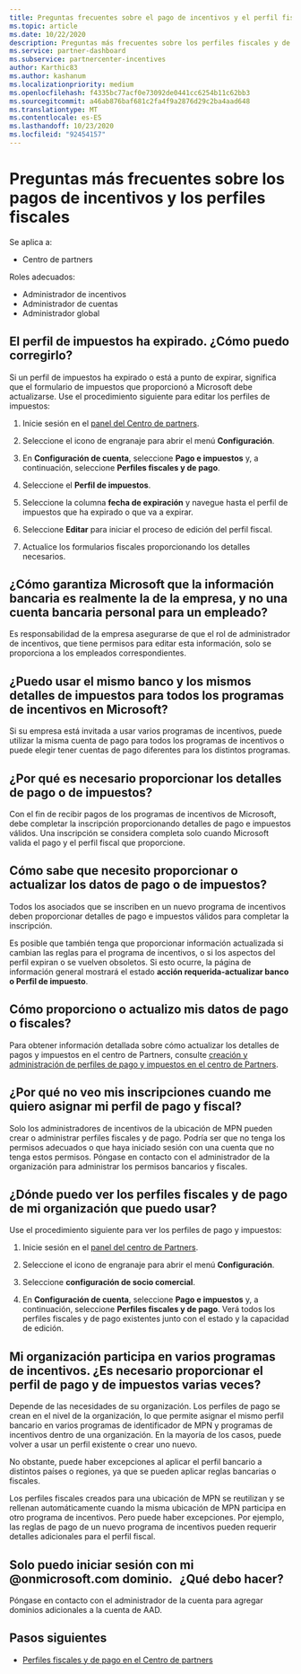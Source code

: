 ```yaml
---
title: Preguntas frecuentes sobre el pago de incentivos y el perfil fiscal
ms.topic: article
ms.date: 10/22/2020
description: Preguntas más frecuentes sobre los perfiles fiscales y de pago de incentivos. Entre las preguntas se incluye el motivo por el que no se pueden ver los perfiles fiscales y de pago y qué hacer con ellos.
ms.service: partner-dashboard
ms.subservice: partnercenter-incentives
author: Karthic83
ms.author: kashanum
ms.localizationpriority: medium
ms.openlocfilehash: f4335bc77acf0e73092de0441cc6254b11c62bb3
ms.sourcegitcommit: a46ab876baf681c2fa4f9a2876d29c2ba4aad648
ms.translationtype: MT
ms.contentlocale: es-ES
ms.lasthandoff: 10/23/2020
ms.locfileid: "92454157"
---
```

# <a name="frequently-asked-questions-regarding-incentives-payout-and-tax-profiles"></a>Preguntas más frecuentes sobre los pagos de incentivos y los perfiles fiscales

Se aplica a:

- Centro de partners

Roles adecuados:

- Administrador de incentivos
- Administrador de cuentas
- Administrador global

## <a name="my-tax-profile-has-expired-how-do-i-fix-this"></a>El perfil de impuestos ha expirado. ¿Cómo puedo corregirlo?

Si un perfil de impuestos ha expirado o está a punto de expirar, significa que el formulario de impuestos que proporcionó a Microsoft debe actualizarse. Use el procedimiento siguiente para editar los perfiles de impuestos:

1. Inicie sesión en el [panel del Centro de partners](https://partner.microsoft.com/dashboard/).

2. Seleccione el icono de engranaje para abrir el menú **Configuración**.

3. En **Configuración de cuenta**, seleccione **Pago e impuestos** y, a continuación, seleccione **Perfiles fiscales y de pago**.

4. Seleccione el **Perfil de impuestos**.

5. Seleccione la columna **fecha de expiración** y navegue hasta el perfil de impuestos que ha expirado o que va a expirar.

6. Seleccione **Editar** para iniciar el proceso de edición del perfil fiscal.

7. Actualice los formularios fiscales proporcionando los detalles necesarios.

## <a name="how-does-microsoft-ensure-that-the-bank-information-is-indeed-that-of-the-company-and-not-a-personal-bank-account-for-an-employee"></a>¿Cómo garantiza Microsoft que la información bancaria es realmente la de la empresa, y no una cuenta bancaria personal para un empleado?

Es responsabilidad de la empresa asegurarse de que el rol de administrador de incentivos, que tiene permisos para editar esta información, solo se proporciona a los empleados correspondientes.

## <a name="can-i-use-the-same-bank-and-tax-details-for-all-incentive-programs-at-microsoft"></a>¿Puedo usar el mismo banco y los mismos detalles de impuestos para todos los programas de incentivos en Microsoft?

Si su empresa está invitada a usar varios programas de incentivos, puede utilizar la misma cuenta de pago para todos los programas de incentivos o puede elegir tener cuentas de pago diferentes para los distintos programas.

## <a name="why-do-i-need-to-provide-my-payout-andor-tax-details"></a>¿Por qué es necesario proporcionar los detalles de pago o de impuestos?

Con el fin de recibir pagos de los programas de incentivos de Microsoft, debe completar la inscripción proporcionando detalles de pago e impuestos válidos. Una inscripción se considera completa solo cuando Microsoft valida el pago y el perfil fiscal que proporcione.

## <a name="how-do-i-know-that-i-need-to-provideupdate-my-payout-andor-tax-details"></a>Cómo sabe que necesito proporcionar o actualizar los datos de pago o de impuestos?

Todos los asociados que se inscriben en un nuevo programa de incentivos deben proporcionar detalles de pago e impuestos válidos para completar la inscripción.

Es posible que también tenga que proporcionar información actualizada si cambian las reglas para el programa de incentivos, o si los aspectos del perfil expiran o se vuelven obsoletos. Si esto ocurre, la página de información general mostrará el estado **acción requerida-actualizar banco o Perfil de impuesto**.

## <a name="how-do-i-provide-update-my-payout-and-or-tax-details"></a>Cómo proporciono o actualizo mis datos de pago o fiscales?

Para obtener información detallada sobre cómo actualizar los detalles de pagos y impuestos en el centro de Partners, consulte [creación y administración de perfiles de pago y impuestos en el centro de Partners](./incentives-create-and-manage-your-payout-and-tax-profiles.md).

## <a name="why-dont-i-see-my-enrollments-when-i-go-to-assign-my-payout-and-tax-profile"></a>¿Por qué no veo mis inscripciones cuando me quiero asignar mi perfil de pago y fiscal?

Solo los administradores de incentivos de la ubicación de MPN pueden crear o administrar perfiles fiscales y de pago. Podría ser que no tenga los permisos adecuados o que haya iniciado sesión con una cuenta que no tenga estos permisos. Póngase en contacto con el administrador de la organización para administrar los permisos bancarios y fiscales.

## <a name="where-can-i-see-the-payout-and-tax-profiles-for-my-organization-that-i-can-use"></a>¿Dónde puedo ver los perfiles fiscales y de pago de mi organización que puedo usar?

Use el procedimiento siguiente para ver los perfiles de pago y impuestos:

1. Inicie sesión en el [panel del centro de Partners](https://partner.microsoft.com/dashboard).

2. Seleccione el icono de engranaje para abrir el menú **Configuración**.

3. Seleccione **configuración de socio comercial**.

4. En **Configuración de cuenta**, seleccione **Pago e impuestos** y, a continuación, seleccione **Perfiles fiscales y de pago**. Verá todos los perfiles fiscales y de pago existentes junto con el estado y la capacidad de edición.

## <a name="my-organization-is-participating-in-multiple-incentive-programs-do-i-need-to-provide-my-payment-and-tax-profile-multiple-times"></a>Mi organización participa en varios programas de incentivos. ¿Es necesario proporcionar el perfil de pago y de impuestos varias veces?

Depende de las necesidades de su organización. Los perfiles de pago se crean en el nivel de la organización, lo que permite asignar el mismo perfil bancario en varios programas de identificador de MPN y programas de incentivos dentro de una organización. En la mayoría de los casos, puede volver a usar un perfil existente o crear uno nuevo.

No obstante, puede haber excepciones al aplicar el perfil bancario a distintos países o regiones, ya que se pueden aplicar reglas bancarias o fiscales.

Los perfiles fiscales creados para una ubicación de MPN se reutilizan y se rellenan automáticamente cuando la misma ubicación de MPN participa en otro programa de incentivos. Pero puede haber excepciones. Por ejemplo, las reglas de pago de un nuevo programa de incentivos pueden requerir detalles adicionales para el perfil fiscal.  

## <a name="im-only-able-to-sign-in-with-my-onmicrosoftcom-domain-what-should-i-do"></a>Solo puedo iniciar sesión con mi @onmicrosoft.com dominio.   ¿Qué debo hacer?

Póngase en contacto con el administrador de la cuenta para agregar dominios adicionales a la cuenta de AAD.

## <a name="next-steps"></a>Pasos siguientes

- [Perfiles fiscales y de pago en el Centro de partners](incentives-create-and-manage-your-payout-and-tax-profiles.md)